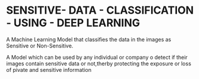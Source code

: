 # SENSITIVE- DATA - CLASSIFICATION - USING - DEEP LEARNING

A Machine Learning Model that classifies the data in the images as Sensitive or Non-Sensitive.

A Model which can be used by any individual or company o detect if their images contain sensitive data or not,therby protecting the exposure or loss of pivate and sensitive information
